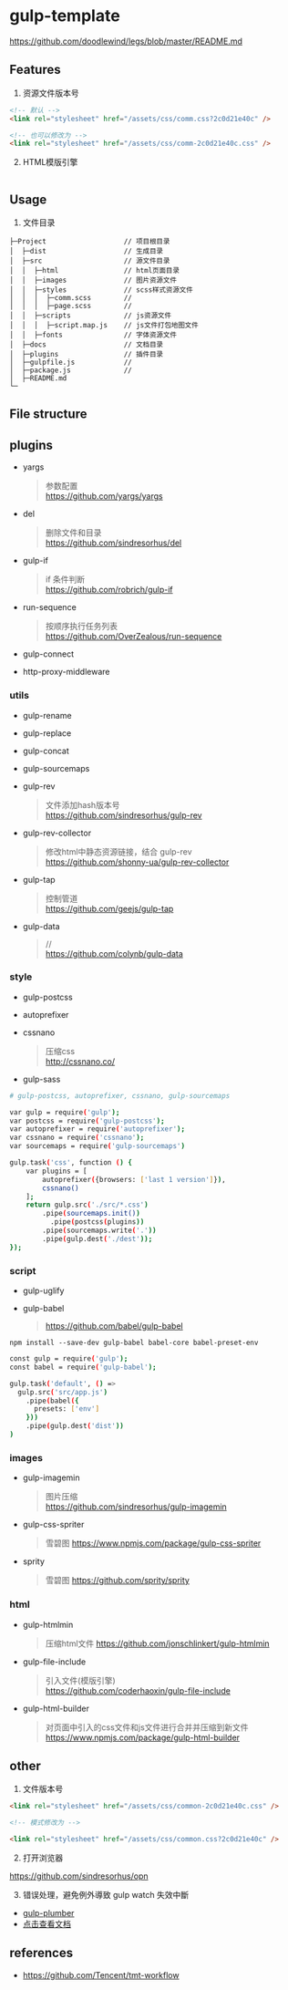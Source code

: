 
# gulp-template

https://github.com/doodlewind/legs/blob/master/README.md

## Features

1. 资源文件版本号

```html
<!-- 默认 -->
<link rel="stylesheet" href="/assets/css/comm.css?2c0d21e40c" />

<!-- 也可以修改为 -->
<link rel="stylesheet" href="/assets/css/comm-2c0d21e40c.css" />
```

2. HTML模版引擎

```
```


## Usage

1. 文件目录

```
├─Project                   // 项目根目录
│  ├─dist                   // 生成目录
│  ├─src                    // 源文件目录
│  │  ├─html                // html页面目录
│  │  ├─images              // 图片资源文件
│  │  ├─styles              // scss样式资源文件
│  │  │  ├─comm.scss        //
│  │  │  ├─page.scss        //
│  │  ├─scripts             // js资源文件
│  │  │  ├─script.map.js    // js文件打包地图文件
│  │  ├─fonts               // 字体资源文件
│  ├─docs                   // 文档目录
│  ├─plugins                // 插件目录
│  ├─gulpfile.js            //
│  ├─package.js             //
│  ├─README.md
└─
```


## File structure



## plugins


- yargs
  > 参数配置  
  > https://github.com/yargs/yargs

- del
  > 删除文件和目录  
  > https://github.com/sindresorhus/del

- gulp-if
  > if 条件判断  
  > https://github.com/robrich/gulp-if

- run-sequence
  > 按顺序执行任务列表  
  > https://github.com/OverZealous/run-sequence

- gulp-connect
- http-proxy-middleware


### utils

- gulp-rename
- gulp-replace
- gulp-concat

- gulp-sourcemaps

- gulp-rev
  > 文件添加hash版本号  
  > https://github.com/sindresorhus/gulp-rev

- gulp-rev-collector
  > 修改html中静态资源链接，结合 gulp-rev  
  > https://github.com/shonny-ua/gulp-rev-collector

- gulp-tap
  > 控制管道  
  > https://github.com/geejs/gulp-tap

- gulp-data
  > //  
  > https://github.com/colynb/gulp-data


### style

- gulp-postcss
- autoprefixer
- cssnano
  > 压缩css  
  > http://cssnano.co/

- gulp-sass

```bash
# gulp-postcss, autoprefixer, cssnano, gulp-sourcemaps

var gulp = require('gulp');
var postcss = require('gulp-postcss');
var autoprefixer = require('autoprefixer');
var cssnano = require('cssnano');
var sourcemaps = require('gulp-sourcemaps')

gulp.task('css', function () {
    var plugins = [
        autoprefixer({browsers: ['last 1 version']}),
        cssnano()
    ];
    return gulp.src('./src/*.css')
        .pipe(sourcemaps.init())
          .pipe(postcss(plugins))
        .pipe(sourcemaps.write('.'))
        .pipe(gulp.dest('./dest'));
});

```

### script

- gulp-uglify

- gulp-babel
  > https://github.com/babel/gulp-babel

`npm install --save-dev gulp-babel babel-core babel-preset-env`

```bash
const gulp = require('gulp');
const babel = require('gulp-babel');

gulp.task('default', () =>
  gulp.src('src/app.js')
    .pipe(babel({
      presets: ['env']
    }))
    .pipe(gulp.dest('dist'))
)
```


### images

- gulp-imagemin
  > 图片压缩  
  > https://github.com/sindresorhus/gulp-imagemin

- gulp-css-spriter
  > 雪碧图
  > https://www.npmjs.com/package/gulp-css-spriter

- sprity
  > 雪碧图
  > https://github.com/sprity/sprity

### html

- gulp-htmlmin
  > 压缩html文件
  > https://github.com/jonschlinkert/gulp-htmlmin

- gulp-file-include
  > 引入文件(模版引擎)  
  > https://github.com/coderhaoxin/gulp-file-include

- gulp-html-builder
  > 对页面中引入的css文件和js文件进行合并并压缩到新文件
  > https://www.npmjs.com/package/gulp-html-builder



## other

1. 文件版本号
```html
<link rel="stylesheet" href="/assets/css/common-2c0d21e40c.css" />

<!-- 模式修改为 -->

<link rel="stylesheet" href="/assets/css/common.css?2c0d21e40c" />
```

2. 打开浏览器

https://github.com/sindresorhus/opn


3. 错误处理，避免例外導致 gulp watch 失效中斷

- [gulp-plumber](https://github.com/floatdrop/gulp-plumber)
- [点击查看文档](https://kejyuntw.gitbooks.io/gulp-learning-notes/plguins/Tool/Plugins-Tool-gulp-plumber.html)




## references

- https://github.com/Tencent/tmt-workflow


